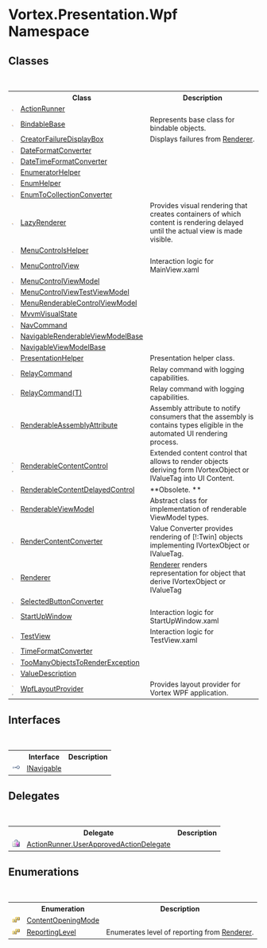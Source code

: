 # Vortex.Presentation.Wpf Namespace

## Classes
&nbsp;<table><tr><th></th><th>Class</th><th>Description</th></tr><tr><td>![Public class](media/pubclass.gif "Public class")</td><td><a href="T_Vortex_Presentation_Wpf_ActionRunner.md">ActionRunner</a></td><td /></tr><tr><td>![Public class](media/pubclass.gif "Public class")</td><td><a href="T_Vortex_Presentation_Wpf_BindableBase.md">BindableBase</a></td><td>
Represents base class for bindable objects.</td></tr><tr><td>![Public class](media/pubclass.gif "Public class")</td><td><a href="T_Vortex_Presentation_Wpf_CreatorFailureDisplayBox.md">CreatorFailureDisplayBox</a></td><td>
Displays failures from <a href="T_Vortex_Presentation_Wpf_Renderer.md">Renderer</a>.</td></tr><tr><td>![Public class](media/pubclass.gif "Public class")</td><td><a href="T_Vortex_Presentation_Wpf_DateFormatConverter.md">DateFormatConverter</a></td><td /></tr><tr><td>![Public class](media/pubclass.gif "Public class")</td><td><a href="T_Vortex_Presentation_Wpf_DateTimeFormatConverter.md">DateTimeFormatConverter</a></td><td /></tr><tr><td>![Public class](media/pubclass.gif "Public class")</td><td><a href="T_Vortex_Presentation_Wpf_EnumeratorHelper.md">EnumeratorHelper</a></td><td /></tr><tr><td>![Public class](media/pubclass.gif "Public class")</td><td><a href="T_Vortex_Presentation_Wpf_EnumHelper.md">EnumHelper</a></td><td /></tr><tr><td>![Public class](media/pubclass.gif "Public class")</td><td><a href="T_Vortex_Presentation_Wpf_EnumToCollectionConverter.md">EnumToCollectionConverter</a></td><td /></tr><tr><td>![Public class](media/pubclass.gif "Public class")</td><td><a href="T_Vortex_Presentation_Wpf_LazyRenderer.md">LazyRenderer</a></td><td>
Provides visual rendering that creates containers of which content is rendering delayed until the actual view is made visible.</td></tr><tr><td>![Public class](media/pubclass.gif "Public class")</td><td><a href="T_Vortex_Presentation_Wpf_MenuControlsHelper.md">MenuControlsHelper</a></td><td /></tr><tr><td>![Public class](media/pubclass.gif "Public class")</td><td><a href="T_Vortex_Presentation_Wpf_MenuControlView.md">MenuControlView</a></td><td>
Interaction logic for MainView.xaml</td></tr><tr><td>![Public class](media/pubclass.gif "Public class")</td><td><a href="T_Vortex_Presentation_Wpf_MenuControlViewModel.md">MenuControlViewModel</a></td><td /></tr><tr><td>![Public class](media/pubclass.gif "Public class")</td><td><a href="T_Vortex_Presentation_Wpf_MenuControlViewTestViewModel.md">MenuControlViewTestViewModel</a></td><td /></tr><tr><td>![Public class](media/pubclass.gif "Public class")</td><td><a href="T_Vortex_Presentation_Wpf_MenuRenderableControlViewModel.md">MenuRenderableControlViewModel</a></td><td /></tr><tr><td>![Public class](media/pubclass.gif "Public class")</td><td><a href="T_Vortex_Presentation_Wpf_MvvmVisualState.md">MvvmVisualState</a></td><td /></tr><tr><td>![Public class](media/pubclass.gif "Public class")</td><td><a href="T_Vortex_Presentation_Wpf_NavCommand.md">NavCommand</a></td><td /></tr><tr><td>![Public class](media/pubclass.gif "Public class")</td><td><a href="T_Vortex_Presentation_Wpf_NavigableRenderableViewModelBase.md">NavigableRenderableViewModelBase</a></td><td /></tr><tr><td>![Public class](media/pubclass.gif "Public class")</td><td><a href="T_Vortex_Presentation_Wpf_NavigableViewModelBase.md">NavigableViewModelBase</a></td><td /></tr><tr><td>![Public class](media/pubclass.gif "Public class")</td><td><a href="T_Vortex_Presentation_Wpf_PresentationHelper.md">PresentationHelper</a></td><td>
Presentation helper class.</td></tr><tr><td>![Public class](media/pubclass.gif "Public class")</td><td><a href="T_Vortex_Presentation_Wpf_RelayCommand.md">RelayCommand</a></td><td>
Relay command with logging capabilities.</td></tr><tr><td>![Public class](media/pubclass.gif "Public class")</td><td><a href="T_Vortex_Presentation_Wpf_RelayCommand_1.md">RelayCommand(T)</a></td><td>
Relay command with logging capabilities.</td></tr><tr><td>![Public class](media/pubclass.gif "Public class")</td><td><a href="T_Vortex_Presentation_Wpf_RenderableAssemblyAttribute.md">RenderableAssemblyAttribute</a></td><td>
Assembly attribute to notify consumers that the assembly is contains types eligible in the automated UI rendering process.</td></tr><tr><td>![Public class](media/pubclass.gif "Public class")![Code example](media/CodeExample.png "Code example")</td><td><a href="T_Vortex_Presentation_Wpf_RenderableContentControl.md">RenderableContentControl</a></td><td>
Extended content control that allows to render objects deriving form IVortexObject or IValueTag into UI Content.</td></tr><tr><td>![Public class](media/pubclass.gif "Public class")</td><td><a href="T_Vortex_Presentation_Wpf_RenderableContentDelayedControl.md">RenderableContentDelayedControl</a></td><td> **Obsolete. **</td></tr><tr><td>![Public class](media/pubclass.gif "Public class")</td><td><a href="T_Vortex_Presentation_Wpf_RenderableViewModel.md">RenderableViewModel</a></td><td>
Abstract class for implementation of renderable ViewModel types.</td></tr><tr><td>![Public class](media/pubclass.gif "Public class")</td><td><a href="T_Vortex_Presentation_Wpf_RenderContentConverter.md">RenderContentConverter</a></td><td>
Value Converter provides rendering of [!:Twin] objects implementing IVortexObject or IValueTag.</td></tr><tr><td>![Public class](media/pubclass.gif "Public class")</td><td><a href="T_Vortex_Presentation_Wpf_Renderer.md">Renderer</a></td><td><a href="T_Vortex_Presentation_Wpf_Renderer.md">Renderer</a> renders representation for object that derive IVortexObject or IValueTag</td></tr><tr><td>![Public class](media/pubclass.gif "Public class")</td><td><a href="T_Vortex_Presentation_Wpf_SelectedButtonConverter.md">SelectedButtonConverter</a></td><td /></tr><tr><td>![Public class](media/pubclass.gif "Public class")</td><td><a href="T_Vortex_Presentation_Wpf_StartUpWindow.md">StartUpWindow</a></td><td>
Interaction logic for StartUpWindow.xaml</td></tr><tr><td>![Public class](media/pubclass.gif "Public class")</td><td><a href="T_Vortex_Presentation_Wpf_TestView.md">TestView</a></td><td>
Interaction logic for TestView.xaml</td></tr><tr><td>![Public class](media/pubclass.gif "Public class")</td><td><a href="T_Vortex_Presentation_Wpf_TimeFormatConverter.md">TimeFormatConverter</a></td><td /></tr><tr><td>![Public class](media/pubclass.gif "Public class")</td><td><a href="T_Vortex_Presentation_Wpf_TooManyObjectsToRenderException.md">TooManyObjectsToRenderException</a></td><td /></tr><tr><td>![Public class](media/pubclass.gif "Public class")</td><td><a href="T_Vortex_Presentation_Wpf_ValueDescription.md">ValueDescription</a></td><td /></tr><tr><td>![Public class](media/pubclass.gif "Public class")![Code example](media/CodeExample.png "Code example")</td><td><a href="T_Vortex_Presentation_Wpf_WpfLayoutProvider.md">WpfLayoutProvider</a></td><td>
Provides layout provider for Vortex WPF application.</td></tr></table>

## Interfaces
&nbsp;<table><tr><th></th><th>Interface</th><th>Description</th></tr><tr><td>![Public interface](media/pubinterface.gif "Public interface")</td><td><a href="T_Vortex_Presentation_Wpf_INavigable.md">INavigable</a></td><td /></tr></table>

## Delegates
&nbsp;<table><tr><th></th><th>Delegate</th><th>Description</th></tr><tr><td>![Public delegate](media/pubdelegate.gif "Public delegate")</td><td><a href="T_Vortex_Presentation_Wpf_ActionRunner_UserApprovedActionDelegate.md">ActionRunner.UserApprovedActionDelegate</a></td><td /></tr></table>

## Enumerations
&nbsp;<table><tr><th></th><th>Enumeration</th><th>Description</th></tr><tr><td>![Public enumeration](media/pubenumeration.gif "Public enumeration")</td><td><a href="T_Vortex_Presentation_Wpf_ContentOpeningMode.md">ContentOpeningMode</a></td><td /></tr><tr><td>![Public enumeration](media/pubenumeration.gif "Public enumeration")</td><td><a href="T_Vortex_Presentation_Wpf_ReportingLevel.md">ReportingLevel</a></td><td>
Enumerates level of reporting from <a href="T_Vortex_Presentation_Wpf_Renderer.md">Renderer</a>.</td></tr></table>&nbsp;
